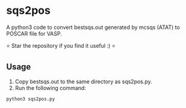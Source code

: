 # sqs2pos
A python3 code to convert bestsqs.out generated by mcsqs (ATAT) to POSCAR file for VASP.

⭐️ Star the repository if you find it useful :) ⭐️

## Usage
1. Copy bestsqs.out to the same directory as sqs2pos.py.
2. Run the following command:
```bash
python3 sqs2pos.py
```


